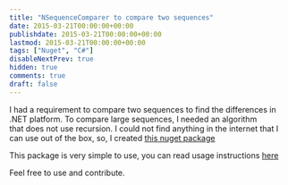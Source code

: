 ```yaml
---
title: "NSequenceComparer to compare two sequences"
date: 2015-03-21T00:00:00+00:00
publishdate: 2015-03-21T00:00:00+00:00
lastmod: 2015-03-21T00:00:00+00:00
tags: ["Nuget", "C#"]
disableNextPrev: true
hidden: true
comments: true
draft: false
---
```

<p>I had a requirement&nbsp;to compare two sequences to find the differences in .NET platform. To compare large sequences, I needed an algorithm that&nbsp;does not use recursion.&nbsp;I could not find anything in <!-- more -->the internet that I can use out of the box, so, I created&nbsp;<a href="https://www.nuget.org/packages/NSequenceComparer/" target="_blank">this nuget package</a></p>
<p>This package is very simple to use, you can read usage instructions&nbsp;<a href="https://github.com/kodebot/NSequenceComparer/blob/master/README.md" target="_blank">here</a></p>
<p>Feel free to use and contribute.</p>